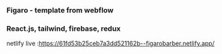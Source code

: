 ### Figaro - template from webflow

### React.js, tailwind, firebase, redux

netlify live :https://61fd53b25ceb7a3dd521162b--figarobarber.netlify.app/
